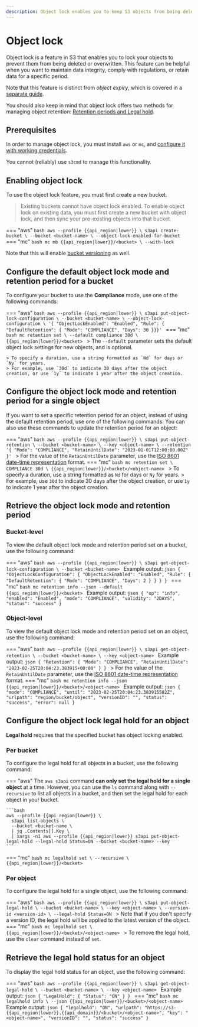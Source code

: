 ```yaml
---
description: Object lock enables you to keep S3 objects from being deleted or overwritten.
---
```

# Object lock


Object lock is a feature in S3 that enables you to lock your objects to prevent them from being deleted or overwritten.
This feature can be helpful when you want to maintain data integrity, comply with regulations, or retain data for a specific period.

Note that this feature is distinct from *object expiry*, which is covered in a [separate guide](expiry.md).

You should also keep in mind that object lock offers two methods for managing object retention: [Retention periods and Legal hold](../../../background/object-storage.md#object-lock).

## Prerequisites

In order to manage object lock, you must install `aws` or `mc`, and [configure it with working credentials](credentials.md).

You cannot (reliably) use `s3cmd` to manage this functionality.

## Enabling object lock

To use the object lock feature, you must first create a new bucket.

> Existing buckets cannot have object lock enabled.
> To enable object lock on existing data, you must first create a new bucket with object lock, and then sync your pre-existing objects into that bucket.

=== "aws"
    ```bash
    aws --profile {{api_region|lower}} \
      s3api create-bucket \
      --bucket <bucket-name> \
      --object-lock-enabled-for-bucket
    ```
=== "mc"
    ```bash
    mc mb {{api_region|lower}}/<bucket> \
      --with-lock
    ```

Note that this will enable [bucket versioning](versioning.md) as well.

## Configure the default object lock mode and retention period for a bucket

To configure your bucket to use the **Compliance** mode, use one of the following commands:

=== "aws"
    ```bash
    aws --profile {{api_region|lower}} \
      s3api put-object-lock-configuration \
      --bucket <bucket-name> \
      --object-lock-configuration \
      '{ "ObjectLockEnabled": "Enabled", "Rule": { "DefaultRetention": { "Mode": "COMPLIANCE", "Days": 30 }}}'
    ```
=== "mc"
    ```bash
    mc retention set \
      --default compliance 30d \
      {{api_region|lower}}/<bucket>
    ```
    > The `--default` parameter sets the default object lock settings for new objects, and is optional.

    > To specify a duration, use a string formatted as `Nd` for days or `Ny` for years.
    > For example, use `30d` to indicate 30 days after the object creation, or use `1y` to indicate 1 year after the object creation.

## Configure the object lock mode and retention period for a single object

If you want to set a specific retention period for an object, instead of using the default retention period, use one of the following commands.
You can also use these commands to update the retention period for an object:

=== "aws"
    ```bash
    aws --profile {{api_region|lower}} \
      s3api put-object-retention \
      --bucket <bucket-name> \
      --key <object-name> \
      --retention '{ "Mode": "COMPLIANCE", "RetainUntilDate": "2023-01-01T12:00:00.00Z" }'
    ```
    > For the value of the `RetainUntilDate` parameter, use the [ISO 8601 date-time representation](https://en.wikipedia.org/wiki/ISO_8601#Combined_date_and_time_representations) format.
=== "mc"
    ```bash
    mc retention set \
      COMPLIANCE 30d \
      {{api_region|lower}}/<bucket>/<object-name>
    ```
    > To specify a duration, use a string formatted as `Nd` for days or `Ny` for years.
    > For example, use `30d` to indicate 30 days after the object creation, or use `1y` to indicate 1 year after the object creation.

## Retrieve the object lock mode and retention period

### Bucket-level

To view the default object lock mode and retention period set on a bucket, use the following command:

=== "aws"
    ```bash
    aws --profile {{api_region|lower}} \
      s3api get-object-lock-configuration \
      --bucket <bucket-name>
    ```
    Example output:
    ```json
    {
      "ObjectLockConfiguration": {
        "ObjectLockEnabled": "Enabled",
        "Rule": {
          "DefaultRetention": {
            "Mode": "COMPLIANCE",
            "Days": 2
          }
        }
      }
    }
    ```
=== "mc"
    ```bash
    mc retention info --json --default {{api_region|lower}}/<bucket>
    ```
    Example output:
    ```json
    {
      "op": "info",
      "enabled": "Enabled",
      "mode": "COMPLIANCE",
      "validity": "2DAYS",
      "status": "success"
    }
    ```

### Object-level

To view the default object lock mode and retention period set on an object, use the following command:

=== "aws"
    ```bash
    aws --profile {{api_region|lower}} \
      s3api get-object-retention \
      --bucket <bucket-name> \
      --key <object-name>
    ```
    Example output:
    ```json
    {
      "Retention": {
        "Mode": "COMPLIANCE",
        "RetainUntilDate": "2023-02-25T20:04:23.383915+00:00"
      }
    }
    ```
    > For the value of the `RetainUntilDate` parameter, use the [ISO 8601 date-time representation](https://en.wikipedia.org/wiki/ISO_8601#Combined_date_and_time_representations) format.
=== "mc"
    ```bash
    mc retention info --json {{api_region|lower}}/<bucket>/<object-name>
    ```
    Example output:
    ```json
    {
      "mode": "COMPLIANCE",
      "until": "2023-02-25T20:04:23.383915502Z",
      "urlpath": "region/bucket/object",
      "versionID": "",
      "status": "success",
      "error": null
    }
    ```


## Configure the object lock legal hold for an object

**Legal hold** requires that the specified bucket has object locking enabled.

### Per bucket

To configure the legal hold for all objects in a bucket, use the following command:

=== "aws"
    The `aws s3api` command **can only set the legal hold for a single object** at a time.
    However, you can use the `ls` command along with `--recursive` to list all objects in a bucket, and then set the legal hold for each object in your bucket.

    ```bash
    aws --profile {{api_region|lower}} \
      s3api list-objects \
      --bucket <bucket-name \
      | jq .Contents[].Key \
      | xargs -n1 aws --profile {{api_region|lower}} s3api put-object-legal-hold --legal-hold Status=ON --bucket <bucket-name> --key
    ```
=== "mc"
    ```bash
    mc legalhold set \
      --recursive \
      {{api_region|lower}}/<bucket>
    ```

### Per object

To configure the legal hold for a single object, use the following command:

=== "aws"
    ```bash
    aws --profile {{api_region|lower}} \
      s3api put-object-legal-hold \
      --bucket <bucket-name> \
      --key <object-name> \
      --version-id <version-id> \
      --legal-hold Status=ON
    ```
    > Note that if you don't specify a version ID, the legal hold will be applied to the latest version of the object.
=== "mc"
    ```bash
    mc legalhold set \
      {{api_region|lower}}/<bucket>/<object-name>
    ```
    > To remove the legal hold, use the `clear` command instead of `set`.

## Retrieve the legal hold status for an object

To display the legal hold status for an object, use the following command:

=== "aws"
    ```bash
    aws --profile {{api_region|lower}} \
      s3api get-object-legal-hold \
      --bucket <bucket-name> \
      --key <object-name>
    ```
    Example output:
    ```json
    {
      "LegalHold": {
        "Status": "ON"
      }
    }
    ```
=== "mc"
    ```bash
    mc legalhold info \
      --json {{api_region|lower}}/<bucket>/<object-name>
    ```
    Example output:
    ```json
    {
      "legalhold": "ON",
      "urlpath": "https://s3-{{api_region|lower}}.{{api_domain}}/<bucket>/<object-name>",
      "key": "<object-name>",
      "versionID": "",
      "status": "success"
    }
    ```
